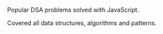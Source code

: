 Popular DSA problems solved with JavaScript.

Covered all data structures, algorithms and patterns.
